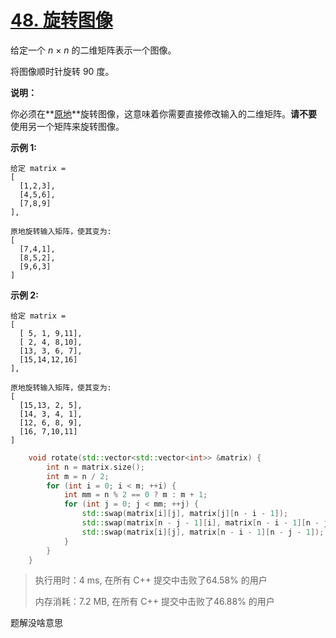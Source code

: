 # [48. 旋转图像](https://leetcode-cn.com/problems/rotate-image/)

给定一个 *n* × *n* 的二维矩阵表示一个图像。

将图像顺时针旋转 90 度。

**说明：**

你必须在**[原地](https://baike.baidu.com/item/原地算法)**旋转图像，这意味着你需要直接修改输入的二维矩阵。**请不要**使用另一个矩阵来旋转图像。

**示例 1:**

```
给定 matrix = 
[
  [1,2,3],
  [4,5,6],
  [7,8,9]
],

原地旋转输入矩阵，使其变为:
[
  [7,4,1],
  [8,5,2],
  [9,6,3]
]
```

**示例 2:**

```
给定 matrix =
[
  [ 5, 1, 9,11],
  [ 2, 4, 8,10],
  [13, 3, 6, 7],
  [15,14,12,16]
], 

原地旋转输入矩阵，使其变为:
[
  [15,13, 2, 5],
  [14, 3, 4, 1],
  [12, 6, 8, 9],
  [16, 7,10,11]
]
```

```c++
    void rotate(std::vector<std::vector<int>> &matrix) {
        int n = matrix.size();
        int m = n / 2;
        for (int i = 0; i < m; ++i) {
            int mm = n % 2 == 0 ? m : m + 1;
            for (int j = 0; j < mm; ++j) {
                std::swap(matrix[i][j], matrix[j][n - i - 1]);
                std::swap(matrix[n - j - 1][i], matrix[n - i - 1][n - j - 1]);
                std::swap(matrix[i][j], matrix[n - i - 1][n - j - 1]);
            }
        }
    }
```

> 执行用时：4 ms, 在所有 C++ 提交中击败了64.58% 的用户
>
> 内存消耗：7.2 MB, 在所有 C++ 提交中击败了46.88% 的用户

题解没啥意思


